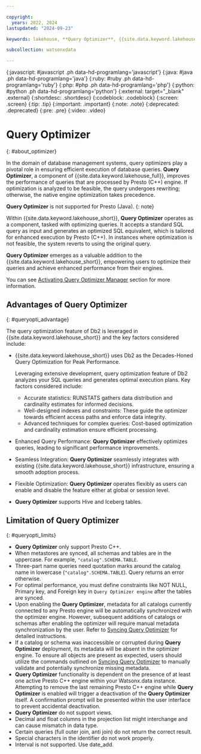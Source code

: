 ```yaml
---

copyright:
  years: 2022, 2024
lastupdated: "2024-09-23"

keywords: lakehouse, **Query Optimizer**, {{site.data.keyword.lakehouse_short}}

subcollection: watsonxdata

---
```


{:javascript: #javascript .ph data-hd-programlang='javascript'}
{:java: #java .ph data-hd-programlang='java'}
{:ruby: #ruby .ph data-hd-programlang='ruby'}
{:php: #php .ph data-hd-programlang='php'}
{:python: #python .ph data-hd-programlang='python'}
{:external: target="_blank" .external}
{:shortdesc: .shortdesc}
{:codeblock: .codeblock}
{:screen: .screen}
{:tip: .tip}
{:important: .important}
{:note: .note}
{:deprecated: .deprecated}
{:pre: .pre}
{:video: .video}

# Query Optimizer
{: #about_optimizer}

In the domain of database management systems, query optimizers play a pivotal role in ensuring efficient execution of database queries. **Query Optimizer**, a component of {{site.data.keyword.lakehouse_full}}, improves the performance of queries that are processed by Presto (C++) engine. If optimization is analyzed to be feasible, the query undergoes rewriting; otherwise, the native engine optimization takes precedence.

**Query Optimizer** is not supported for Presto (Java).
{: note}

Within {{site.data.keyword.lakehouse_short}}, **Query Optimizer** operates as a component, tasked with optimizing queries. It accepts a standard SQL query as input and generates an optimized SQL equivalent, which is tailored for enhanced execution by Presto (C++). In instances where optimization is not feasible, the system reverts to using the original query.

**Query Optimizer** emerges as a valuable addition to the {{site.data.keyword.lakehouse_short}}, empowering users to optimize their queries and achieve enhanced performance from their engines.

You can see [Activating Query Optimizer Manager](watsonxdata?topic=watsonxdata-install_optimizer) section for more information.

## Advantages of **Query Optimizer**
{: #queryopti_advantage}

The query optimization feature of Db2 is leveraged in {{site.data.keyword.lakehouse_short}} and the key factors considered include:

* {{site.data.keyword.lakehouse_short}} uses Db2 as the Decades-Honed Query Optimization for Peak Performance.

   Leveraging extensive development, query optimization feature of Db2 analyzes your SQL queries and generates optimal execution plans. Key factors considered include:
   * Accurate statistics: RUNSTATS gathers data distribution and cardinality estimates for informed decisions.
   * Well-designed indexes and constraints: These guide the optimizer towards efficient access paths and enforce data integrity.
   * Advanced techniques for complex queries: Cost-based optimization and cardinality estimation ensure efficient processing.

* Enhanced Query Performance: **Query Optimizer** effectively optimizes queries, leading to significant performance improvements.
* Seamless Integration: **Query Optimizer** seamlessly integrates with existing {{site.data.keyword.lakehouse_short}} infrastructure, ensuring a smooth adoption process.
* Flexible Optimization: **Query Optimizer** operates flexibly as users can enable and disable the feature either at global or session level.
* **Query Optimizer** supports Hive and Iceberg tables.

## Limitation of **Query Optimizer**
{: #queryopti_limits}

* **Query Optimizer** only support Presto C++.
* When metastores are synced, all schemas and tables are in the uppercase. For example, `"catalog".SCHEMA.TABLE`.
* Three-part name queries need quotation marks around the catalog name in lowercase (`"catalog".SCHEMA.TABLE`). Query returns an error otherwise.
* For optimal performance, you must define constraints like NOT NULL, Primary key, and Foreign key in `Query Optimizer engine` after the tables are synced.
* Upon enabling the **Query Optimizer**, metadata for all catalogs currently connected to any Presto engine will be automatically synchronized with the optimizer engine. However, subsequent additions of catalogs or schemas after enabling the optimizer will require manual metadata synchronization by the user. Refer to [Syncing Query Optimizer](watsonxdata?topic=watsonxdata-sync_optimizer_meta) for detailed instructions.
* If a catalog or schema was inaccessible or corrupted during **Query Optimizer** deployment, its metadata will be absent in the optimizer engine. To ensure all objects are present as expected, users should utilize the commands outlined on [Syncing Query Optimizer](watsonxdata?topic=watsonxdata-sync_optimizer_meta) to manually validate and potentially synchronize missing metadata.
* **Query Optimizer** functionality is dependent on the presence of at least one active Presto C++ engine within your Watsonx.data instance. Attempting to remove the last remaining Presto C++ engine while **Query Optimizer** is enabled will trigger a deactivation of the **Query Optimizer** itself. A confirmation prompt will be presented within the user interface to prevent accidental deactivation.
* **Query Optimizer** do not support views.
* Decimal and float columns in the projection list might interchange and can cause mismatch in data type.
* Certain queries (full outer join, anti join) do not return the correct result.
* Special characters in the identifier do not work properly.
* Interval is not supported. Use date_add.
